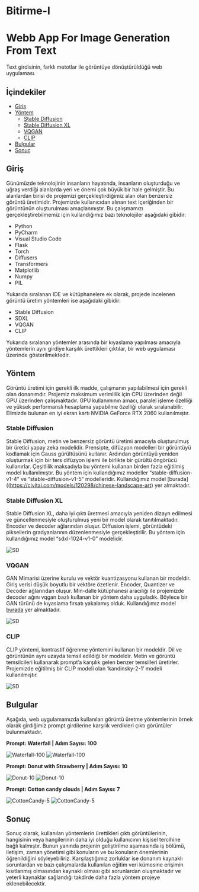 # Bitirme-I

# Webb App For Image Generation From Text

Text girdisinin, farklı metotlar ile görüntüye dönüştürüldüğü web uygulaması.

## İçindekiler

- [Giriş](#giriş)
- [Yöntem](#yöntem)
  - [Stable Diffusion](#stable-diffusion)
  - [Stable Diffusion XL](#stable-diffusion-xl)
  - [VQGAN](#vqgan)
  - [CLIP](#clip)
- [Bulgular](#bulgular)
- [Sonuç](#sonuç)

## Giriş

Günümüzde teknolojinin insanların hayatında, insanların oluşturduğu ve uğraş verdiği alanlarda yeri ve önemi çok büyük bir hale gelmiştir. Bu alanlardan birisi de projemizi gerçekleştirdiğimiz alan olan benzersiz görüntü üretimidir. Projemizde kullanıcıdan alınan text içeriğinden bir görüntünün oluşturulması amaçlanmıştır. Bu çalışmamızı gerçekleştirebilmemiz için kullandığımız bazı teknolojiler aşağıdaki gibidir:

- Python
- PyCharm
- Visual Studio Code
- Flask
- Torch
- Diffusers
- Transformers
- Matplotlib
- Numpy
- PIL

Yukarıda sıralanan IDE ve kütüphanelere ek olarak, projede incelenen görüntü üretim yöntemleri ise aşağıdaki gibidir:

- Stable Diffusion
- SDXL
- VQGAN
- CLIP

Yukarıda sıralanan yöntemler arasında bir kıyaslama yapılması amacıyla yöntemlerin aynı girdiye karşılık ürettikleri çıktılar, bir web uygulaması üzerinde gösterilmektedir.

## Yöntem

Görüntü üretimi için gerekli ilk madde, çalışmanın yapılabilmesi için gerekli olan donanımdır. Projemiz maksimum verimlilik için CPU üzerinden değil GPU üzerinden çalışmaktadır. GPU kullanımının amacı, paralel işleme özelliği ve yüksek performanslı hesaplama yapabilme özelliği olarak sıralanabilir. Elimizde bulunan en iyi ekran kartı NVIDIA GeForce RTX 2060 kullanılmıştır.

### Stable Diffusion

Stable Diffusion, metin ve benzersiz görüntü üretimi amacıyla oluşturulmuş bir üretici yapay zeka modelidir. Prensipte, difüzyon modelleri bir görüntüyü kodlamak için Gauss gürültüsünü kullanır. Ardından görüntüyü yeniden oluşturmak için bir ters difüzyon işlemi ile birlikte bir gürültü öngörücü kullanırlar. Çeşitlilik maksadıyla bu yöntemi kullanan birden fazla eğitilmiş model kullanılmıştır. Bu yöntem için kullandığımız modeller “stable-diffusion-v1-4” ve “stable-diffusion-v1-5” modelleridir. Kullandığımız model [burada]((https://civitai.com/models/120298/chinese-landscape-art) yer almaktadır.


### Stable Diffusion XL

Stable Diffusion XL, daha iyi çıktı üretmesi amacıyla yeniden dizayn edilmesi ve güncellenmesiyle oluşturulmuş yeni bir model olarak tanıtılmaktadır.  Encoder ve decoder ağlarından oluşur. Diffusion işlemi, görüntüdeki piksellerin gradyanlarının düzenlenmesiyle gerçekleştirilir. Bu yöntem için kullandığımız model “sdxl-1024-v1-0” modelidir.

![SD](images/architectureSD.jpg)

### VQGAN

GAN Mimarisi üzerine kurulu ve vektör kuantizasyonu kullanan bir modeldir. Giriş verisi düşük boyutlu bir vektöre özetlenir. Encoder, Quantizer ve Decoder ağlarından oluşur. Min-dalle kütüphanesi aracılığı ile projemizde decoder ağını vqgan bazlı kullanan bir yöntem daha uyguladık. Böylece bir GAN türünü de kıyaslama fırsatı yakalamış olduk. Kullandığımız model [burada](https://drive.google.com/file/d/1IzQTybxQlcFRDXOh6QWBh3OfgOxb9sRb/view?usp=drive_link) yer almaktadır.

![SD](images/architectureGAN.png)

### CLIP

CLIP yöntemi, kontrastif öğrenme yöntemini kullanan bir modeldir. Dil ve görüntünün aynı uzayda temsil edildiği bir modeldir.  Metin ve görüntü temsilcileri kullanarak prompt’a karşılık gelen benzer temsilleri üretirler. Projemizde eğitilmiş bir CLIP modeli olan ‘kandinsky-2-1’ modeli kullanılmıştır. 

![SD](images/architectureCLIP.png)


## Bulgular

Aşağıda, web uygulamamızda kullanılan görüntü üretme yöntemlerinin örnek olarak girdiğimiz prompt girdilerine karşılık verdikleri çıktı görüntüler bulunmaktadır.

**Prompt: Waterfall | Adım Sayısı: 100**

![Waterfall-100](images/waterfall.png)
![Waterfall-100](images/waterfall1.png)

**Prompt: Donut with Strawberry | Adım Sayısı: 10**

![Donut-10](images/donut.png)
![Donut-10](images/donut2.png)

**Prompt: Cotton candy clouds | Adım Sayısı: 7**

![CottonCandy-5](images/cloud.png)
![CottonCandy-5](images/cloud2.png)

## Sonuç

Sonuç olarak, kullanılan yöntemlerin ürettikleri çıktı görüntülerinin, hangisinin veya hangilerinin daha iyi olduğu kullanıcının kişisel tercihine bağlı kalmıştır. Bunun yanında projenin geliştirilme aşamasında iş bölümü, iletişim, zaman yönetimi gibi konuların ve bu konuların önemlerinin öğrenildiğini söyleyebiliriz. Karşılaştığımız zorluklar ise donanım kaynaklı sorunlardan ve bazı çalışmalarda kullanılan eğitim veri kümesine erişimin kısıtlanmış olmasından kaynaklı olması gibi sorunlardan oluşmaktadır ve yeterli kaynaklar sağlandığı takdirde daha fazla yöntem projeye eklenebilecektir.


